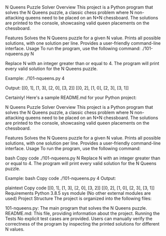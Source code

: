 N Queens Puzzle Solver
Overview
This project is a Python program that solves the N Queens puzzle, a classic chess problem where N non-attacking queens need to be placed on an N×N chessboard. The solutions are printed to the console, showcasing valid queen placements on the chessboard.

Features
Solves the N Queens puzzle for a given N value.
Prints all possible solutions, with one solution per line.
Provides a user-friendly command-line interface.
Usage
To run the program, use the following command:
./101-nqueens.py N

Replace N with an integer greater than or equal to 4. The program will print every valid solution for the N Queens puzzle.

Example:
./101-nqueens.py 4

Output:
[[0, 1], [1, 3], [2, 0], [3, 2]]
[[0, 2], [1, 0], [2, 3], [3, 1]]



Certainly! Here's a sample README.md for your Python project:

N Queens Puzzle Solver
Overview
This project is a Python program that solves the N Queens puzzle, a classic chess problem where N non-attacking queens need to be placed on an N×N chessboard. The solutions are printed to the console, showcasing valid queen placements on the chessboard.

Features
Solves the N Queens puzzle for a given N value.
Prints all possible solutions, with one solution per line.
Provides a user-friendly command-line interface.
Usage
To run the program, use the following command:

bash
Copy code
./101-nqueens.py N
Replace N with an integer greater than or equal to 4. The program will print every valid solution for the N Queens puzzle.

Example:
bash
Copy code
./101-nqueens.py 4
Output:

plaintext
Copy code
[[0, 1], [1, 3], [2, 0], [3, 2]]
[[0, 2], [1, 0], [2, 3], [3, 1]]
Requirements
Python 3.8.5
sys module (No other external modules are used)
Project Structure
The project is organized into the following files:

101-nqueens.py: The main program that solves the N Queens puzzle.
README.md: This file, providing information about the project.
Running the Tests
No explicit test cases are provided. Users can manually verify the correctness of the program by inspecting the printed solutions for different N values.
